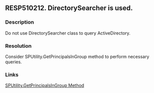 ## RESP510212. DirectorySearcher is used.

### Description
Do not use DirectorySearcher class to query ActiveDirectory.

### Resolution
Consider SPUtility.GetPrincipalsInGroup method to perform necessary queries.

### Links
[SPUtility.GetPrincipalsInGroup Method](http://msdn.microsoft.com/en-us/library/microsoft.sharepoint.utilities.sputility.getprincipalsingroup(v=office.14).aspx)
